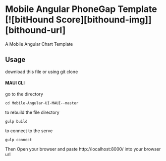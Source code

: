 # Mobile Angular PhoneGap Template [![bitHound Score][bithound-img]][bithound-url]

A Mobile Angular Chart Template

## Usage
download this file or using git clone
#### MAUI CLI
go to the directory

    cd Mobile-Angular-UI-MAUI--master

to rebuild the file directory

    gulp build

to connect to the serve

    gulp connect

Then Open your browser and paste http://localhost:8000/ into your browser url
